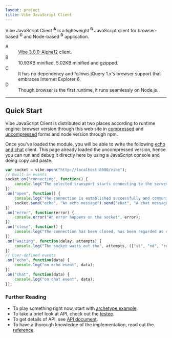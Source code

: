```yaml
---
layout: project
title: Vibe JavaScript Client
---
```


Vibe JavaScript Client <sup><strong>A</strong></sup> is a lightweight <sup><strong>B</strong></sup> JavaScript client for browser-based <sup><strong>C</strong></sup> and Node-based <sup><strong>D</strong></sup> application.

<dl>
    <dt>A</dt>
    <dd><a href="/projects/vibe-protocol/3.0.0-Alpha12">Vibe 3.0.0-Alpha12</a> client.</dd>
    <dt>B</dt>
    <dd>10.93KB minified, 5.02KB minified and gzipped.</dd>
    <dt>C</dt>
    <dd>It has no dependency and follows jQuery 1.x's browser support that embraces Internet Explorer 6.</dd>
    <dt>D</dt>
    <dd>Though browser is the first runtime, it runs seamlessly on Node.js.</dd>
</dl>

---

## Quick Start
Vibe JavaScript Client is distributed at two places according to runtime engine: browser version through this web site in [compressed](/projects/vibe-javascript-client/3.0.0-Alpha13/vibe.min.js) and [uncompressed](/projects/vibe-javascript-client/3.0.0-Alpha13/vibe.js) forms and node version through npm.

Once you've loaded the module, you will be able to write the following [echo and chat](/projects/vibe-protocol/3.0.0-Alpha12/reference/#example) client. This page already loaded the uncompressed version, hence you can run and debug it directly here by using a JavaScript console and doing copy and paste.

```javascript
var socket = vibe.open("http://localhost:8080/vibe");
// Built-in events
socket.on("connecting", function() {
    console.log("The selected transport starts connecting to the server");
})
.on("open", function() {
    console.log("The connection is established successfully and communication is possible");
    socket.send("echo", "An echo message").send("chat", "A chat message");
})
.on("error", function(error) {
    console.error("An error happens on the socket", error);
})
.on("close", function() {
    console.log("The connection has been closed, has been regarded as closed or could not be opened");
})
.on("waiting", function(delay, attempts) {
    console.log("The socket waits out the", attempts, (["st", "nd", "rd"][attempts - 1] || "th"), "reconnection delay", delay);
})
// User-defined events
.on("echo", function(data) {
    console.log("on echo event", data);
})
.on("chat", function(data) {
    console.log("on chat event", data);
});
```

### Further Reading

* To play something right now, start with [archetype example](https://github.com/vibe-project/vibe-examples/tree/master/archetype/vibe-javascript-client).
* To take a brief look at API, check out the [testee](https://github.com/vibe-project/vibe-javascript-client/blob/v3.0.0-Alpha13/Gruntfile.js#L61-L91).
* To get details of API, see [API document](/projects/vibe-javascript-client/3.0.0-Alpha13/api/).
* To have a thorough knowledge of the implementation, read out the [reference](/projects/vibe-javascript-client/3.0.0-Alpha13/reference/).